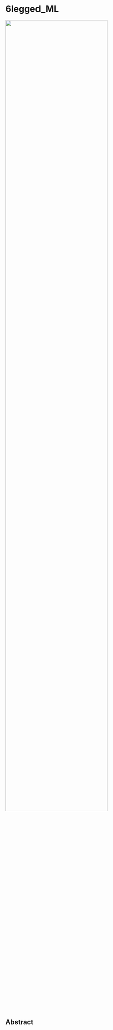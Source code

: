 # 6legged_ML

<img width="80%" src="https://user-images.githubusercontent.com/76245832/227861486-5e76bc1f-922e-4fa4-8ddb-1e74be894bc0.png"/>

## Abstract
